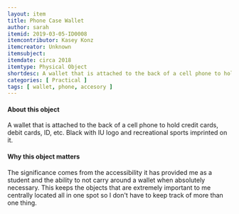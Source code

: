 ```yaml
---
layout: item
title: Phone Case Wallet 
author: sarah
itemid: 2019-03-05-ID0008
itemcontributor: Kasey Konz
itemcreator: Unknown
itemsubject: 
itemdate: circa 2018
itemtype: Physical Object
shortdesc: A wallet that is attached to the back of a cell phone to hold credit cards, debit cards, ID, etc. Black with IU logo and recreational sports imprinted on it. It is important because it is always being used.
categories: [ Practical ]
tags: [ wallet, phone, accesory ]
---
```


#### About this object

A wallet that is attached to the back of a cell phone to hold credit cards, debit cards, ID, etc. Black with IU logo and recreational sports imprinted on it.

#### Why this object matters

The significance comes from the accessibility it has provided me as a student and the ability to not carry around a wallet when absolutely necessary. This keeps the objects that are extremely important to me centrally located all in one spot so I don't have to keep track of more than one thing. 

